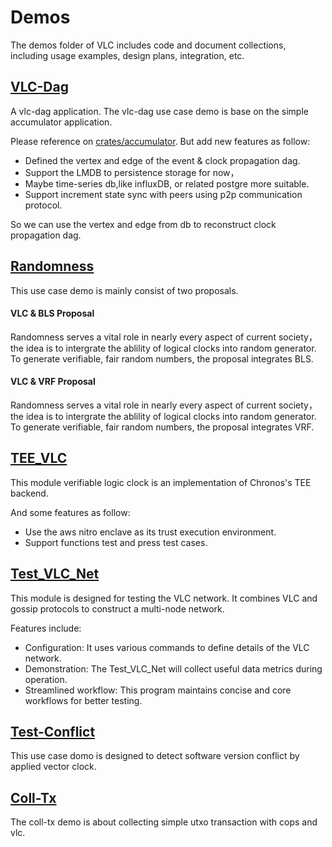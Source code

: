 # Demos

The demos folder of VLC includes code and document collections, including usage examples, design plans, integration, etc.

## [VLC-Dag](./vlc-dag/)

A vlc-dag application. The vlc-dag use case demo is base on the simple accumulator application. 

Please reference on [crates/accumulator](../crates/accumulator/). But add new features as follow:

* Defined the vertex and edge of the event & clock propagation dag.
* Support the LMDB to persistence storage for now，
* Maybe time-series db,like influxDB, or related postgre more suitable.
* Support increment state sync with peers using p2p communication protocol.

So we can use the vertex and edge from db to reconstruct clock propagation dag.

## [Randomness](./Randomness/)

This use case demo is mainly consist of two proposals.

#### VLC & BLS Proposal
Randomness serves a vital role in nearly every aspect of current society，the idea is to intergrate the ablility of logical clocks into random generator. To generate verifiable, fair random numbers, the proposal integrates BLS.

#### VLC & VRF Proposal
Randomness serves a vital role in nearly every aspect of current society，the idea is to intergrate the ablility of logical clocks into random generator. To generate verifiable, fair random numbers, the proposal integrates VRF.

## [TEE_VLC](./tee_vlc/)

This module verifiable logic clock is an implementation of Chronos's TEE backend. 

And some features as follow:

* Use the aws nitro enclave as its trust execution environment.
* Support functions test and press test cases.

## [Test_VLC_Net](./test_vlc_net/)

This module is designed for testing the VLC network. It combines VLC and gossip protocols to construct a multi-node network.

Features include:
* Configuration: It uses various commands to define details of the VLC network.
* Demonstration: The Test_VLC_Net will collect useful data metrics during operation.
* Streamlined workflow: This program maintains concise and core workflows for better testing.

## [Test-Conflict](./test_conflict/)

This use case domo is designed to detect software version conflict by applied vector clock.

## [Coll-Tx](./coll-tx/)

The coll-tx demo is about collecting simple utxo transaction with cops and vlc. 